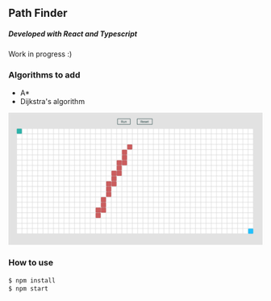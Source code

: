 ## Path Finder

##### Developed with React and Typescript

Work in progress :)

### Algorithms to add

- A\*
- Dijkstra's algorithm

![Current stage](screenshot.png)

### How to use

```console
$ npm install
$ npm start
```
